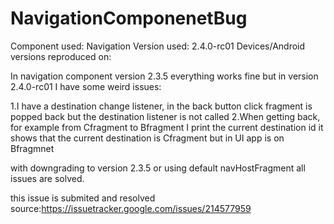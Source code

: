 # NavigationComponenetBug
Component used: Navigation
Version used: 2.4.0-rc01
Devices/Android versions reproduced on:

In navigation component version 2.3.5 everything works fine but in version 2.4.0-rc01 I have some weird issues:

1.I have a destination change listener, in the back button click fragment is popped back but the destination listener is not called
2.When getting back, for example from Cfragment to Bfragment I print the current destination id it shows that the current destination is Cfragment but in UI app is on Bfragmnet

with downgrading to version 2.3.5 or using default navHostFragment all issues are solved.

this issue is submited and resolved
source:https://issuetracker.google.com/issues/214577959
